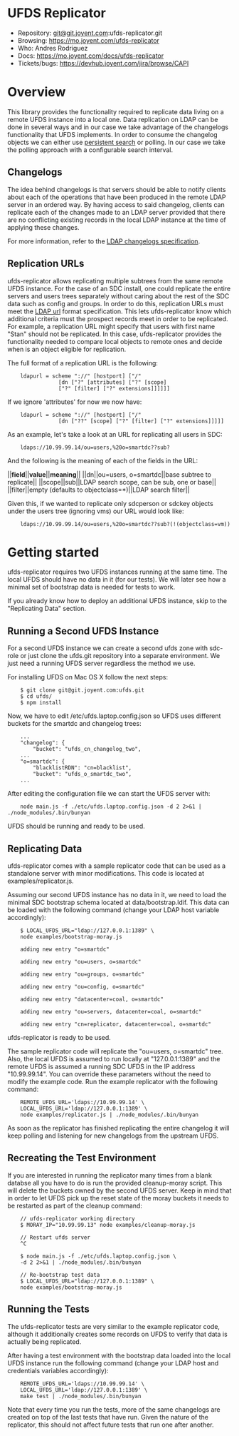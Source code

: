 # UFDS Replicator

* Repository: git@git.joyent.com:ufds-replicator.git
* Browsing: <https://mo.joyent.com/ufds-replicator>
* Who: Andres Rodriguez
* Docs: <https://mo.joyent.com/docs/ufds-replicator>
* Tickets/bugs: <https://devhub.joyent.com/jira/browse/CAPI>


# Overview

This library provides the functionality required to replicate data living on a
remote UFDS instance into a local one. Data replication on LDAP can be done in several ways and in our case we take advantage of the changelogs functionality that UFDS implements. In order to consume the changelog objects we can either use [persistent search](http://tools.ietf.org/id/draft-ietf-ldapext-psearch-03.txt) or polling. In our case we take the polling approach with a configurable search interval.


## Changelogs

The idea behind changelogs is that servers should be able to notify clients about each of the operations that have been produced in the remote LDAP server in an ordered way. By having access to said changelog, clients can replicate each of the changes made to an LDAP server provided that there are no conflicting existing records in the local LDAP instance at the time of applying these changes.

For more information, refer to the [LDAP changelogs specification](http://tools.ietf.org/html/draft-good-ldap-changelog-04).


## Replication URLs

ufds-replicator allows replicating multiple subtrees from the same remote UFDS instance. For the case of an SDC install, one could replicate the entire servers and users trees separately without caring about the rest of the SDC data such as config and groups. In order to do this, replication URLs must meet the [LDAP url](http://www.ietf.org/rfc/rfc2255.txt) format specification. This lets ufds-replicator know which additional criteria must the prospect records meet in order to be replicated. For example, a replication URL might specify that users with first name "Stan" should not be replicated. In this case, ufds-replicator provides the functionality needed to compare local objects to remote ones and decide when is an object eligible for replication.

The full format of a replication URL is the following:

		ldapurl = scheme "://" [hostport] ["/"
                    [dn ["?" [attributes] ["?" [scope]
                    ["?" [filter] ["?" extensions]]]]]]

If we ignore 'attributes' for now we now have:

		ldapurl = scheme "://" [hostport] ["/"
                    [dn ["??" [scope] ["?" [filter] ["?" extensions]]]]]

As an example, let's take a look at an URL for replicating all users in SDC:

		ldaps://10.99.99.14/ou=users,%20o=smartdc??sub?

And the following is the meaning of each of the fields in the URL:

||**field**||**value**||**meaning**||
||dn||ou=users, o=smartdc||base subtree to replicate||
||scope||sub||LDAP search scope, can be sub, one or base||
||filter||empty (defaults to objectclass=*)||LDAP search filter||

Given this, if we wanted to replicate only sdcperson or sdckey objects under the users tree (ignoring vms) our URL would look like:

		ldaps://10.99.99.14/ou=users,%20o=smartdc??sub?(!(objectclass=vm))


# Getting started

ufds-replicator requires two UFDS instances running at the same time. The local UFDS should have no data in it (for our tests). We will later see how a minimal set of bootstrap data is needed for tests to work.

If you already know how to deploy an additional UFDS instance, skip to the "Replicating Data" section.


## Running a Second UFDS Instance

For a second UFDS instance we can create a second ufds zone with sdc-role or just clone the ufds.git repository into a separate environment. We just need a running UFDS server regardless the method we use.

For installing UFDS on Mac OS X follow the next steps:

		$ git clone git@git.joyent.com:ufds.git
		$ cd ufds/
		$ npm install

Now, we have to edit /etc/ufds.laptop.config.json so UFDS uses different buckets for the smartdc and changelog trees:

		...
	    "changelog": {
	        "bucket": "ufds_cn_changelog_two",
		...
        "o=smartdc": {
            "blacklistRDN": "cn=blacklist",
            "bucket": "ufds_o_smartdc_two",
        ...

After editing the configuration file we can start the UFDS server with:

		node main.js -f ./etc/ufds.laptop.config.json -d 2 2>&1 | ./node_modules/.bin/bunyan

UFDS should be running and ready to be used.


## Replicating Data

ufds-replicator comes with a sample replicator code that can be used as a standalone server with minor modifications. This code is located at examples/replicator.js.

Assuming our second UFDS instance has no data in it, we need to load the minimal SDC bootstrap schema located at data/bootstrap.ldif. This data can be loaded with the following command (change your LDAP host variable accordingly):

		$ LOCAL_UFDS_URL="ldap://127.0.0.1:1389" \
		node examples/bootstrap-moray.js

		adding new entry "o=smartdc"

		adding new entry "ou=users, o=smartdc"

		adding new entry "ou=groups, o=smartdc"

		adding new entry "ou=config, o=smartdc"

		adding new entry "datacenter=coal, o=smartdc"

		adding new entry "ou=servers, datacenter=coal, o=smartdc"

		adding new entry "cn=replicator, datacenter=coal, o=smartdc"

ufds-replicator is ready to be used.

The sample replicator code will replicate the "ou=users, o=smartdc" tree. Also, the local UFDS is assumed to run locally at "127.0.0.1:1389" and the remote UFDS is assumed a running SDC UFDS in the IP address "10.99.99.14". You can override these parameters without the need to modify the example code. Run the example replicator with the following command:

		REMOTE_UFDS_URL='ldaps://10.99.99.14' \
		LOCAL_UFDS_URL='ldap://127.0.0.1:1389' \
		node examples/replicator.js | ./node_modules/.bin/bunyan

As soon as the replicator has finished replicating the entire changelog it will keep polling and listening for new changelogs from the upstream UFDS.


## Recreating the Test Environment

If you are interested in running the replicator many times from a blank databse all you have to do is run the provided cleanup-moray script. This will
delete the buckets owned by the second UFDS server. Keep in mind that in order to let UFDS pick up the reset state of the moray buckets it needs to be restarted as part of the cleanup command:

		// ufds-replicator working directory
		$ MORAY_IP="10.99.99.13" node examples/cleanup-moray.js

		// Restart ufds server
		^C

		$ node main.js -f ./etc/ufds.laptop.config.json \
		-d 2 2>&1 | ./node_modules/.bin/bunyan

		// Re-bootstrap test data
		$ LOCAL_UFDS_URL="ldap://127.0.0.1:1389" \
		node examples/bootstrap-moray.js


## Running the Tests

The ufds-replicator tests are very similar to the example replicator code, although it additionally creates some records on UFDS to verify that data is actually being replicated.

After having a test environment with the bootstrap data loaded into the local UFDS instance run the following command (change your LDAP host and credentials variables accordingly):

		REMOTE_UFDS_URL='ldaps://10.99.99.14' \
		LOCAL_UFDS_URL='ldap://127.0.0.1:1389' \
		make test | ./node_modules/.bin/bunyan

Note that every time you run the tests, more of the same changelogs are created on top of the last tests that have run. Given the nature of the replicator, this should not affect future tests that run one after another.

